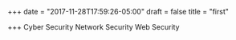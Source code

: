 +++
date = "2017-11-28T17:59:26-05:00"
draft = false
title = "first"

+++
Cyber Security
Network Security
Web Security


